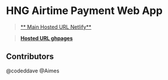 # HNG Airtime Payment Web App

> [** Main Hosted URL Netlify**](https://codeddave.github.io/airtime-payments/index.html)

> [**Hosted URL ghpages**](https://codeddave.github.io/airtime-payments/index.html)
  

## Contributors

@codeddave
@Aimes 

